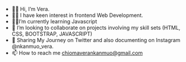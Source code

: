 - 👋🏼 Hi, I’m Vera.
- 👩‍💻 I have keen interest in frontend Web Development.
- ✍🏼I’m currently learning Javascript
- 👀 I’m looking to collaborate on projects involving my skill sets (HTML, CSS, BOOTSTRAP, JAVASCRIPT)
- 🌴 Sharing My Journey on Twitter and also documenting on Instagram @nkanmuo_vera.
- 📫 How to reach me chiomaverankanmuo@gmail.com

<!---
chiomavera/chiomavera is a ✨ special ✨ repository because its `README.md` (this file) appears on your GitHub profile.
You can click the Preview link to take a look at your changes.
--->

